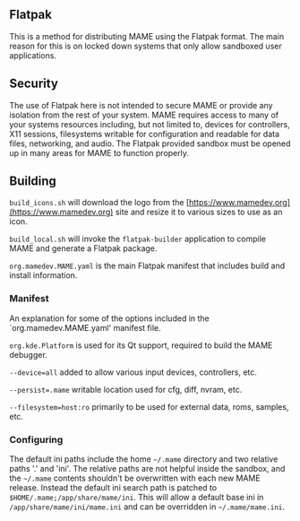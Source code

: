 ## Flatpak

This is a method for distributing MAME using the Flatpak format. The main reason for this is on locked down systems that only allow sandboxed user applications.

## Security

The use of Flatpak here is not intended to secure MAME or provide any isolation from the rest of your system. MAME requires access to many of your systems resources including, but not limited to, devices for controllers, X11 sessions, filesystems writable for configuration and readable for data files, networking, and audio. The Flatpak provided sandbox must be opened up in many areas for MAME to function properly.

## Building

`build_icons.sh` will download the logo from the [https://www.mamedev.org](https://www.mamedev.org) site and resize it to various sizes to use as an icon.

`build_local.sh` will invoke the `flatpak-builder` application to compile MAME and generate a Flatpak package.

`org.mamedev.MAME.yaml` is the main Flatpak manifest that includes build and install information.

### Manifest

An explanation for some of the options included in the `org.mamedev.MAME.yaml' manifest file.

`org.kde.Platform` is used for its Qt support, required to build the MAME debugger.

`--device=all` added to allow various input devices, controllers, etc.

`--persist=.mame` writable location used for cfg, diff, nvram, etc.

`--filesystem=host:ro` primarily to be used for external data, roms, samples, etc.

### Configuring

The default ini paths include the home `~/.mame` directory and two relative paths '.' and 'ini'.  The relative paths are not helpful inside the sandbox, and the `~/.mame` contents shouldn't be overwritten with each new MAME release.  Instead the default ini search path is patched to `$HOME/.mame;/app/share/mame/ini`.  This will allow a default base ini in `/app/share/mame/ini/mame.ini` and can be overridden in `~/.mame/mame.ini`.
